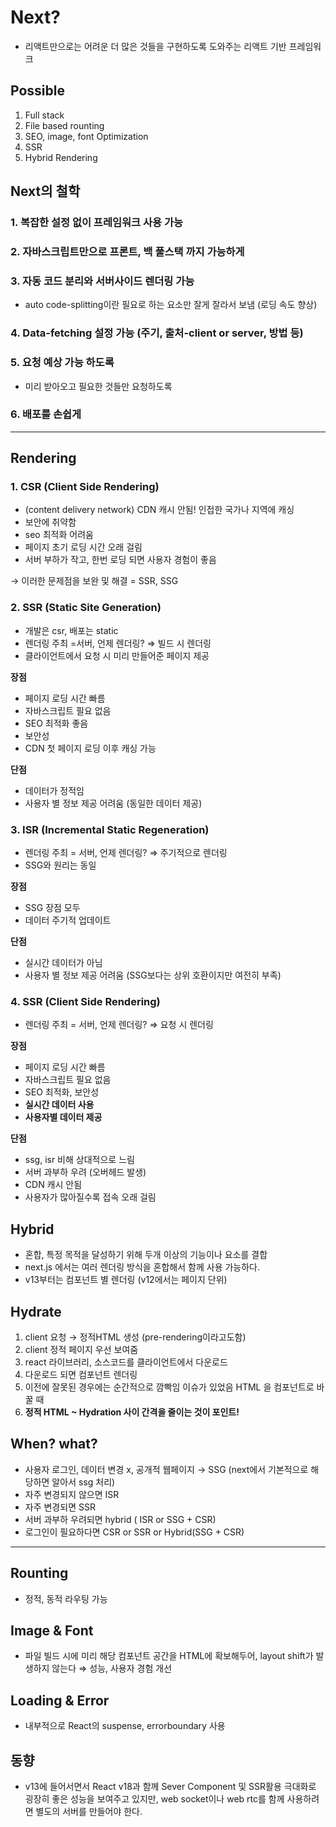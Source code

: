 # Next?

- 리액트만으로는  어려운 더 많은 것들을 구현하도록 도와주는 리액트 기반 프레임워크

## Possible

1. Full stack 
2. File based rounting
3. SEO, image, font Optimization
4. SSR
5. Hybrid Rendering

## Next의 철학

### 1. 복잡한 설정 없이 프레임워크 사용 가능

### 2. 자바스크립트만으로 프론트, 백 풀스택 까지 가능하게

### 3. 자동 코드 분리와 서버사이드 렌더링 가능

- auto code-splitting이란 필요로 하는 요소만 잘게 잘라서 보냄 (로딩 속도 향상)

### 4. Data-fetching 설정 가능 (주기, 출처-client or server, 방법 등)

### 5. 요청 예상 가능 하도록

- 미리 받아오고 필요한 것들만 요청하도록

### 6. 배포를 손쉽게

---

## Rendering

### 1. CSR (Client Side Rendering)

- (content delivery network)  CDN 캐시 안됨! 인접한 국가나 지역에 캐싱
- 보안에 취약함
- seo 최적화 어려움
- 페이지 초기 로딩 시간 오래 걸림
- 서버 부하가 작고, 한번 로딩 되면 사용자 경험이 좋음

→ 이러한 문제점을 보완 및 해결 = SSR, SSG

### 2. SSR (Static Site Generation)

- 개발은 csr, 배포는 static
- 렌더링 주최 =서버, 언제 렌더링? ⇒ 빌드 시 렌더링
- 클라이언트에서 요청 시 미리 만들어준 페이지 제공

**장점**

- 페이지 로딩 시간 빠름
- 자바스크립트 필요 없음
- SEO 최적화 좋음
- 보안성
- CDN 첫 페이지 로딩 이후 캐싱  가능

**단점**

- 데이터가 정적임
- 사용자 별 정보 제공 어려움 (동일한 데이터 제공)

### 3. ISR (Incremental Static Regeneration)

- 렌더링 주최 = 서버, 언제 렌더링? ⇒ 주기적으로 렌더링
- SSG와 원리는 동일

**장점**

- SSG 장점 모두
- 데이터 주기적 업데이트

**단점**

- 실시간 데이터가 아님
- 사용자 별 정보 제공 어려움 (SSG보다는 상위 호환이지만 여전히 부족)

### 4. SSR (Client Side Rendering)

- 렌더링 주최 = 서버, 언제 렌더링? ⇒ 요청 시 렌더링

**장점**

- 페이지 로딩 시간 빠름
- 자바스크립트 필요 없음
- SEO 최적화, 보안성
- **실시간 데이터 사용**
- **사용자별 데이터 제공**

**단점**

- ssg, isr 비해 상대적으로 느림
- 서버 과부하 우려 (오버헤드 발생)
- CDN 캐시 안됨
- 사용자가 많아질수록 접속 오래 걸림

## Hybrid

- 혼합, 특정 목적을 달성하기 위해 두개 이상의 기능이나 요소를 결합
- next.js 에서는 여러 렌더링 방식을 혼합해서 함께 사용 가능하다.
- v13부터는 컴포넌트 별 렌더링 (v12에서는 페이지 단위)

## Hydrate

1. client 요청 → 정적HTML 생성 (pre-rendering이라고도함)
2. client 정적 페이지 우선 보여줌
3. react 라이브러리, 소스코드를 클라이언트에서 다운로드
4. 다운로드 되면  컴포넌트 렌더링
5. 이전에 잘못된 경우에는 순간적으로 깜빡임 이슈가 있었음 HTML 을  컴포넌트로 바꿀 때
6. **정적 HTML ~ Hydration 사이 간격을 줄이는 것이 포인트!**

## When? what?

- 사용자 로그인, 데이터 변경 x, 공개적 웹페이지 → SSG (next에서 기본적으로 해당하면 알아서 ssg 처리)
- 자주 변경되지 않으면 ISR
- 자주 변경되면 SSR
- 서버 과부하 우려되면 hybrid ( ISR or SSG  + CSR)
- 로그인이 필요하다면 CSR or SSR or Hybrid(SSG + CSR)

---

## Rounting

- 정적, 동적 라우팅 가능

## Image & Font

- 파일 빌드 시에 미리 해당 컴포넌트 공간을 HTML에 확보해두어, layout shift가 발생하지 않는다 ⇒ 성능, 사용자 경험 개선

## Loading & Error

- 내부적으로 React의 suspense, errorboundary 사용

## 동향

- v13에 들어서면서 React v18과 함께 Sever Component 및 SSR활용 극대화로 굉장히 좋은 성능을 보여주고 있지만, web socket이나 web rtc를 함께 사용하려면 별도의 서버를 만들어야 한다.